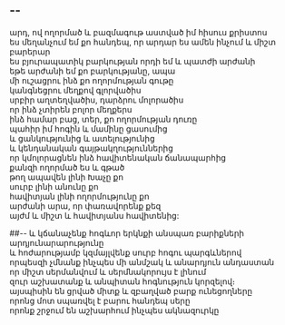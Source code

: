 ## --
արդ, ով ողորմած և բազմագութ աստված իմ հիսուս քրիստոս </br>
ես մեղանչում եմ քո հանդեպ, որ արդար ես ամեն ինչում և միշտ բարերար </br>
ես բյուրապատիկ բարկության որդի եմ և պատժի արժանի </br>
եթե արժանի եմ քո բարկությանը, ապա </br>
մի ուշացրու ինձ քո ողորմության գութը </br>
կանգնեցրու մեղքով գլորվածիս </br>
սրբիր աղտեղվածիս, դարձրու մոլորածիս </br>
որ ինձ չտիրեն բոլոր մեղքերս </br>
ինձ համար բաց, տեր, քո ողորմության դուռը </br>
պահիր իմ հոգին և մամինը ցասումից</br>
և ցանկությունից և ատելությունից </br>
և կենդանական գայթակղություններից </br>
որ կմոլորացնեն ինձ հավիտենական ճանապարհից </br>
քանզի ողորմած ես և գթած </br>
թող ապավեն լինի Խաչը քո </br>
սուրբ լինի անունը քո </br>
հավիտյան լինի ողորմությունը քո </br>
արժանի արա, որ փառավորենք քեզ </br>
այժմ և միշտ և հավիտյանս հավիտենից:

##--
և կճանաչենք հոգևոր երկնքի անսպառ բարիքների արդյունարարությունը </br>
և հոժարությամբ կզմայլվենք սուրբ հոգու պարգևներով </br>
որպեսզի չմնանք ինչպես մի անմշակ և անարդյուն անդաստան </br>
որ միշտ սերմանվում և սերմնակորույս է լինում </br>
զուր աշխատանք և անպիտան հոգնություն կորզելով։ </br>
այսպիսին են ցրված միտք և զբաղված բարք ունեցողները </br>
որոնց մոտ սպառվել է բարու հանդեպ սերը </br>
որոնք շրջում են աշխարհում ինչպես ակնազուրկը </br>

